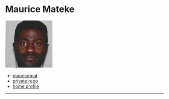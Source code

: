 # Maurice Mateke

![mauricemat avatar](../.avatars/mauricemat.jpeg)

- [mauricemat](https://github.com/mauricemat)
- [private repo](https://github.com/lab-antwerp-1/mauricemat)
- [home profile](https://github.com/lab-antwerp-1/home#mauricemat)

---
